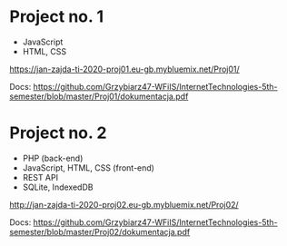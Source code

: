# Project no. 1 
- JavaScript 
- HTML, CSS

https://jan-zajda-ti-2020-proj01.eu-gb.mybluemix.net/Proj01/

Docs:
https://github.com/Grzybiarz47-WFiIS/InternetTechnologies-5th-semester/blob/master/Proj01/dokumentacja.pdf

# Project no. 2
- PHP (back-end)
- JavaScript, HTML, CSS (front-end)
- REST API
- SQLite, IndexedDB

http://jan-zajda-ti-2020-proj02.eu-gb.mybluemix.net/Proj02/

Docs:
https://github.com/Grzybiarz47-WFiIS/InternetTechnologies-5th-semester/blob/master/Proj02/dokumentacja.pdf
